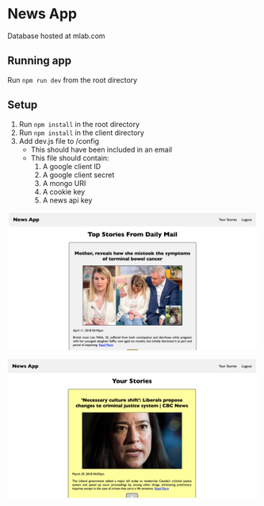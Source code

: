 # News App

Database hosted at mlab.com

## Running app
Run `npm run dev` from the root directory

## Setup

1. Run `npm install` in the root directory
2. Run `npm install` in the client directory
3. Add dev.js file to /config
    - This should have been included in an email
    - This file should contain:
        1. A google client ID
        2. A google client secret
        3. A mongo URI
        4. A cookie key
        5. A news api key

![MarkdownExplorer](screenshot1.png)

![MarkdownExplorer](screenshot2.png)
